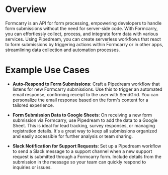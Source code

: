 # Overview

Formcarry is an API for form processing, empowering developers to handle form submissions without the need for server-side code. With Formcarry, you can effortlessly collect, process, and integrate form data with various services. Using Pipedream, you can create serverless workflows that react to form submissions by triggering actions within Formcarry or in other apps, streamlining data collection and automation processes.

# Example Use Cases

- **Auto-Respond to Form Submissions**: Craft a Pipedream workflow that listens for new Formcarry submissions. Use this to trigger an automated email response, confirming receipt to the user with SendGrid. You can personalize the email response based on the form's content for a tailored experience.

- **Form Submission Data to Google Sheets**: On receiving a new form submission via Formcarry, use Pipedream to add the data to a Google Sheet. This is ideal for lead tracking, survey responses, or managing registration details. It's a great way to keep all submissions organized and easily accessible for further analysis or team sharing.

- **Slack Notification for Support Requests**: Set up a Pipedream workflow to send a Slack message to a support channel when a new support request is submitted through a Formcarry form. Include details from the submission in the message so your team can quickly respond to inquiries or issues.
